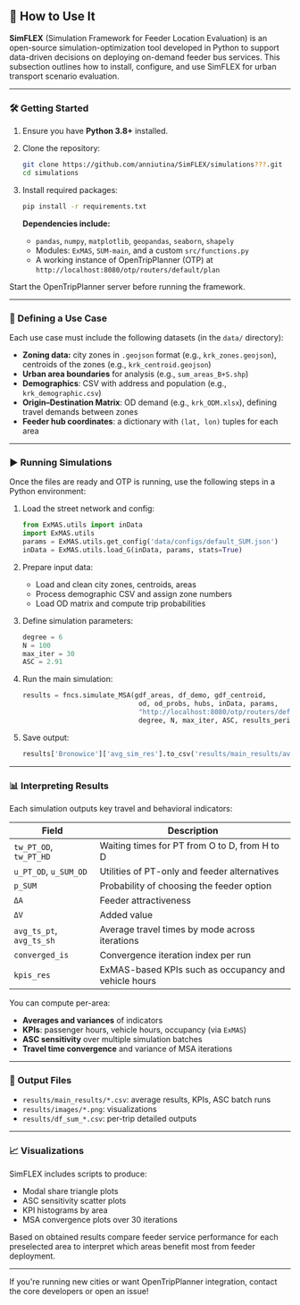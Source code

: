 ## 🚀 How to Use It

**SimFLEX** (Simulation Framework for Feeder Location Evaluation) is an open-source simulation-optimization tool developed in Python to support data-driven decisions on deploying on-demand feeder bus services. This subsection outlines how to install, configure, and use SimFLEX for urban transport scenario evaluation.

---

### 🛠️ Getting Started

1. Ensure you have **Python 3.8+** installed.
2. Clone the repository:
   ```bash
   git clone https://github.com/anniutina/SimFLEX/simulations???.git
   cd simulations
   ```
3. Install required packages:
   ```bash
   pip install -r requirements.txt
   ```

   **Dependencies include:**
   - `pandas`, `numpy`, `matplotlib`, `geopandas`, `seaborn`, `shapely`
   - Modules: `ExMAS`, `SUM-main`, and a custom `src/functions.py`
   - A working instance of OpenTripPlanner (OTP) at `http://localhost:8080/otp/routers/default/plan`
  
Start the OpenTripPlanner server before running the framework.

---

### 🧭 Defining a Use Case

Each use case must include the following datasets (in the `data/` directory):

- **Zoning data:** city zones in `.geojson` format (e.g., `krk_zones.geojson`), centroids of the zones (e.g., `krk_centroid.geojson`)
- **Urban area boundaries** for analysis (e.g., `sum_areas_B+S.shp`)
- **Demographics**: CSV with address and population (e.g., `krk_demographic.csv`)
- **Origin–Destination Matrix**: OD demand (e.g., `krk_ODM.xlsx`), defining travel demands between zones
- **Feeder hub coordinates**: a dictionary with `(lat, lon)` tuples for each area

---

### ▶️ Running Simulations

Once the files are ready and OTP is running, use the following steps in a Python environment:

1. Load the street network and config:
   ```python
   from ExMAS.utils import inData
   import ExMAS.utils
   params = ExMAS.utils.get_config('data/configs/default_SUM.json')
   inData = ExMAS.utils.load_G(inData, params, stats=True)
   ```

2. Prepare input data:
   - Load and clean city zones, centroids, areas
   - Process demographic CSV and assign zone numbers
   - Load OD matrix and compute trip probabilities

3. Define simulation parameters:
   ```python
   degree = 6
   N = 100
   max_iter = 30
   ASC = 2.91
   ```

4. Run the main simulation:
   ```python
   results = fncs.simulate_MSA(gdf_areas, df_demo, gdf_centroid,
                                od, od_probs, hubs, inData, params,
                                "http://localhost:8080/otp/routers/default/plan",
                                degree, N, max_iter, ASC, results_period)
   ```

5. Save output:
   ```python
   results['Bronowice']['avg_sim_res'].to_csv('results/main_results/avg_sim_res_b.csv')
   ```

---

### 📊 Interpreting Results

Each simulation outputs key travel and behavioral indicators:

| Field | Description |
|-------|-------------|
| `tw_PT_OD`, `tw_PT_HD` | Waiting times for PT from O to D, from H to D |
| `u_PT_OD`, `u_SUM_OD` | Utilities of PT-only and feeder alternatives |
| `p_SUM` | Probability of choosing the feeder option |
| `ΔA` | Feeder attractiveness |
| `ΔV` | Added value |
| `avg_ts_pt`, `avg_ts_sh` | Average travel times by mode across iterations |
| `converged_is` | Convergence iteration index per run |
| `kpis_res` | ExMAS-based KPIs such as occupancy and vehicle hours |



You can compute per-area:
- **Averages and variances** of indicators
- **KPIs**: passenger hours, vehicle hours, occupancy (via `ExMAS`)
- **ASC sensitivity** over multiple simulation batches
- **Travel time convergence** and variance of MSA iterations

---

### 📂 Output Files

- `results/main_results/*.csv`: average results, KPIs, ASC batch runs
- `results/images/*.png`: visualizations
- `results/df_sum_*.csv`: per-trip detailed outputs

---

### 📈 Visualizations

SimFLEX includes scripts to produce:
- Modal share triangle plots
- ASC sensitivity scatter plots
- KPI histograms by area
- MSA convergence plots over 30 iterations

Based on obtained results compare feeder service performance for each preselected area to interpret which areas benefit most from feeder deployment.

---

If you're running new cities or want OpenTripPlanner integration, contact the core developers or open an issue!
